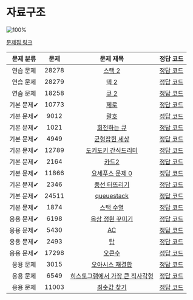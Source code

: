 # 자료구조

![100%](https://progress-bar.xyz/20/?scale=20&title=progress&width=500&color=babaca&suffix=/20)

[문제집 링크](https://www.acmicpc.net/workbook/view/23319)

| 문제 분류 | 문제 | 문제 제목 | 정답 코드 |
| :--: | :--: | :--: | :--: |
| 연습 문제 | 28278 | [스택 2](https://www.acmicpc.net/problem/28278) | [정답 코드](../01/28278.py) |
| 연습 문제 | 28279 | [덱 2](https://www.acmicpc.net/problem/28279) | [정답 코드](../01/28279.py) |
| 연습 문제 | 18258 | [큐 2](https://www.acmicpc.net/problem/18258) | [정답 코드](../01/18258.py) |
| 기본 문제✔ | 10773 | [제로](https://www.acmicpc.net/problem/10773) | [정답 코드](../01/10773.py) |
| 기본 문제✔ | 9012 | [괄호](https://www.acmicpc.net/problem/9012) | [정답 코드](../01/9012.py) |
| 기본 문제✔ | 1021 | [회전하는 큐](https://www.acmicpc.net/problem/1021) | [정답 코드](../01/1021.py) |
| 기본 문제✔ | 4949 | [균형잡힌 세상](https://www.acmicpc.net/problem/4949) | [정답 코드](../01/4949.py) |
| 기본 문제✔ | 12789 | [도키도키 간식드리미](https://www.acmicpc.net/problem/12789) | [정답 코드](../01/12789.py) |
| 기본 문제✔ | 2164 | [카드2](https://www.acmicpc.net/problem/2164) | [정답 코드](../01/2164.py) |
| 기본 문제✔ | 11866 | [요세푸스 문제 0](https://www.acmicpc.net/problem/11866) | [정답 코드](../01/11866.py) |
| 기본 문제✔ | 2346 | [풍선 터뜨리기](https://www.acmicpc.net/problem/2346) | [정답 코드](../01/2346.py) |
| 기본 문제✔ | 24511 | [queuestack](https://www.acmicpc.net/problem/24511) | [정답 코드](../01/24511.py) |
| 기본 문제✔ | 1874 | [스택 수열](https://www.acmicpc.net/problem/1874) | [정답 코드](../01/1874.py) |
| 응용 문제✔ | 6198 | [옥상 정원 꾸미기](https://www.acmicpc.net/problem/6198) | [정답 코드](../01/6198.py) |
| 응용 문제✔ | 5430 | [AC](https://www.acmicpc.net/problem/5430) | [정답 코드](../01/5430.py) |
| 응용 문제✔ | 2493 | [탑](https://www.acmicpc.net/problem/2493) | [정답 코드](../01/2493.py) |
| 응용 문제✔ | 17298 | [오큰수](https://www.acmicpc.net/problem/17298) | [정답 코드](../01/17298.py) |
| 응용 문제 | 3015 | [오아시스 재결합](https://www.acmicpc.net/problem/3015) | [정답 코드](../01/3015.py) |
| 응용 문제 | 6549 | [히스토그램에서 가장 큰 직사각형](https://www.acmicpc.net/problem/6549) | [정답 코드](../01/6549.py) |
| 응용 문제 | 11003 | [최솟값 찾기](https://www.acmicpc.net/problem/11003) | [정답 코드](../01/11003.py) |
